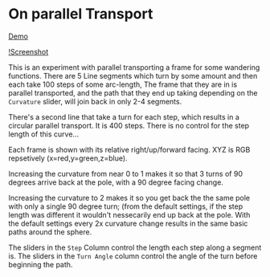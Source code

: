 
# On parallel Transport

[Demo](https://d3x0r.github.io/STFRPhysics/3d/indexSphereMap2.html)

[!Screenshot](CurvatureScreenshot.png)

This is an experiment with parallel transporting a frame for some wandering functions.  There are 5 Line segments which
turn by some amount and then each take 100 steps of some arc-length, The frame that they are in is parallel transported, and the
path that they end up taking depending on the `Curvature` slider, will join back in only 2-4 segments.

There's a second line that take a turn for each step, which results in a circular parallel transport.   It is 400 steps.  There
is no control for the step length of this curve...

Each frame is shown with its relative right/up/forward facing.  XYZ is RGB repsetively (x=red,y=green,z=blue).

Increasing the curvature from near 0 to 1 makes it so that 3 turns of 90 degrees arrive back at the pole, with a 90 degree facing change.

Increasing the curvature to 2 makes it so you get back the the same pole with only a single 90 degree turn; (from the default settings, if the
step length was different it wouldn't nessecarily end up back at the pole.  With the default settings every 2x curvature change results in the same basic paths around the sphere.



The sliders in the `Step` Column control the length each step along a segment is.
The sliders in the `Turn Angle` column control the angle of the turn before beginning the path.



